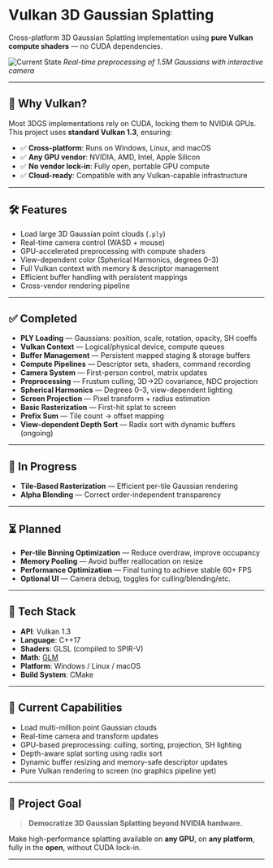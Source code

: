 # Vulkan 3D Gaussian Splatting

Cross-platform 3D Gaussian Splatting implementation using **pure Vulkan compute shaders** — no CUDA dependencies.

![Current State](media/preprocess.gif)
*Real-time preprocessing of 1.5M Gaussians with interactive camera*

---

## 🚀 Why Vulkan?

Most 3DGS implementations rely on CUDA, locking them to NVIDIA GPUs. This project uses **standard Vulkan 1.3**, ensuring:

- ✅ **Cross-platform**: Runs on Windows, Linux, and macOS
- ✅ **Any GPU vendor**: NVIDIA, AMD, Intel, Apple Silicon
- ✅ **No vendor lock-in**: Fully open, portable GPU compute
- ✅ **Cloud-ready**: Compatible with any Vulkan-capable infrastructure

---

## 🛠️ Features

- Load large 3D Gaussian point clouds (`.ply`)
- Real-time camera control (WASD + mouse)
- GPU-accelerated preprocessing with compute shaders
- View-dependent color (Spherical Harmonics, degrees 0–3)
- Full Vulkan context with memory & descriptor management
- Efficient buffer handling with persistent mappings
- Cross-vendor rendering pipeline

---

## ✅ Completed

- **PLY Loading** — Gaussians: position, scale, rotation, opacity, SH coeffs
- **Vulkan Context** — Logical/physical device, compute queues
- **Buffer Management** — Persistent mapped staging & storage buffers
- **Compute Pipelines** — Descriptor sets, shaders, command recording
- **Camera System** — First-person control, matrix updates
- **Preprocessing** — Frustum culling, 3D→2D covariance, NDC projection
- **Spherical Harmonics** — Degrees 0–3, view-dependent lighting
- **Screen Projection** — Pixel transform + radius estimation
- **Basic Rasterization** — First-hit splat to screen
- **Prefix Sum** — Tile count → offset mapping
- **View-dependent Depth Sort** — Radix sort with dynamic buffers (ongoing)

---

## 🔄 In Progress

- **Tile-Based Rasterization** — Efficient per-tile Gaussian rendering
- **Alpha Blending** — Correct order-independent transparency

---

## ⏳ Planned

- **Per-tile Binning Optimization** — Reduce overdraw, improve occupancy
- **Memory Pooling** — Avoid buffer reallocation on resize
- **Performance Optimization** — Final tuning to achieve stable 60+ FPS
- **Optional UI** — Camera debug, toggles for culling/blending/etc.

---

## 🧰 Tech Stack

- **API**: Vulkan 1.3
- **Language**: C++17
- **Shaders**: GLSL (compiled to SPIR-V)
- **Math**: [GLM](https://github.com/g-truc/glm)
- **Platform**: Windows / Linux / macOS
- **Build System**: CMake

---

## 📂 Current Capabilities

- Load multi-million point Gaussian clouds
- Real-time camera and transform updates
- GPU-based preprocessing: culling, sorting, projection, SH lighting
- Depth-aware splat sorting using radix sort
- Dynamic buffer resizing and memory-safe descriptor updates
- Pure Vulkan rendering to screen (no graphics pipeline yet)

---

## 🧭 Project Goal

> **Democratize 3D Gaussian Splatting beyond NVIDIA hardware.**

Make high-performance splatting available on **any GPU**, on **any platform**, fully in the **open**, without CUDA lock-in.

---

